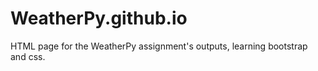 # WeatherPy.github.io
HTML page for the WeatherPy assignment's outputs, learning bootstrap and css.

